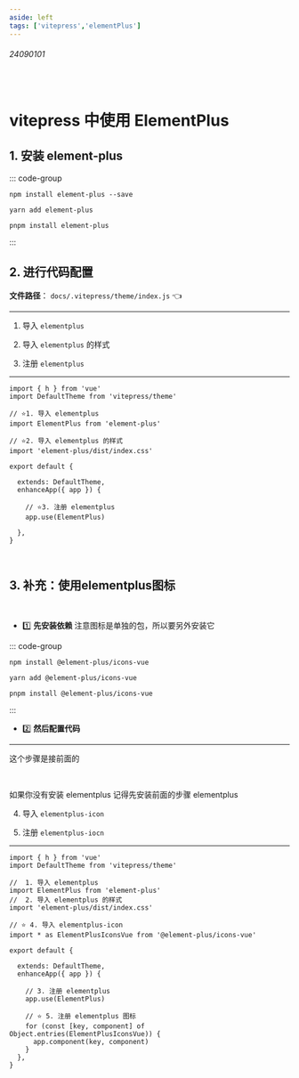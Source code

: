 ```yaml
---
aside: left
tags: ['vitepress','elementPlus']
---
```


###### 24090101

<br/>

# vitepress 中使用 ElementPlus

## 1. 安装 element-plus

::: code-group

```shell [npm]
npm install element-plus --save
```

```shell [yarn]
yarn add element-plus
```

```shell [pnpm]
pnpm install element-plus
```

:::

## 2. 进行代码配置 

**文件路径**： `docs/.vitepress/theme/index.js` 👈    

---

1. 导入 `elementplus` 

2. 导入 `elementplus` 的样式

3. 注册 `elementplus`

---

```js{4-8,15-16}
import { h } from 'vue'
import DefaultTheme from 'vitepress/theme'

// ⭐1. 导入 elementplus 
import ElementPlus from 'element-plus'

// ⭐2. 导入 elementplus 的样式
import 'element-plus/dist/index.css'

export default {

  extends: DefaultTheme,
  enhanceApp({ app }) {

    // ⭐3. 注册 elementplus
    app.use(ElementPlus)

  },
}



```




## 3. 补充：使用elementplus图标 

<br/>


- 1️⃣ **先安装依赖**  <Badge type='danger'>注意图标是单独的包，所以要另外安装它</Badge>  

::: code-group

```shell [npm]
npm install @element-plus/icons-vue
```

```shell [yarn]
yarn add @element-plus/icons-vue
```

```shell [pnpm]
pnpm install @element-plus/icons-vue
```

:::

-  2️⃣ **然后配置代码**

---

<Badge type='info'>这个步骤是接前面的</Badge>   

<br/>

<Badge type='info'>如果你没有安装 elementplus 记得先安装前面的步骤 elementplus</Badge>

4. 导入 `elementplus-icon` 

5. 注册 `elementplus-iocn`

---


```js:line-numbers{9-10,20-23}
import { h } from 'vue'
import DefaultTheme from 'vitepress/theme'

//  1. 导入 elementplus 
import ElementPlus from 'element-plus'
//  2. 导入 elementplus 的样式
import 'element-plus/dist/index.css'

// ⭐ 4. 导入 elementplus-icon
import * as ElementPlusIconsVue from '@element-plus/icons-vue'

export default {

  extends: DefaultTheme,
  enhanceApp({ app }) {

    // 3. 注册 elementplus
    app.use(ElementPlus)

    // ⭐ 5. 注册 elementplus 图标
    for (const [key, component] of Object.entries(ElementPlusIconsVue)) {
      app.component(key, component)
    }
  },
}

```








